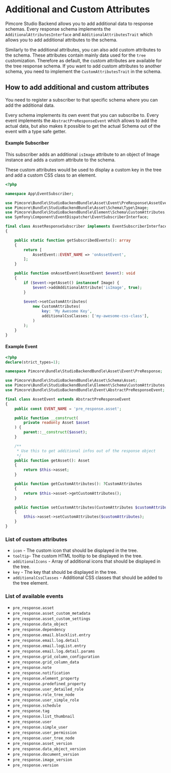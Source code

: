 # Additional and Custom Attributes

Pimcore Studio Backend allows you to add additional data to response schemas.
Every response schema implements the `AdditionalAttributesInterface` and `AdditionalAttributesTrait` which allows you to add additional attributes to the schema.

Similarly to the additional attributes, you can also add custom attributes to the schema. These attributes contain mainly data used for the `tree` customization. 
Therefore as default, the custom attributes are available for the tree response schema. 
If you want to add custom attributes to another schema, you need to implement the `CustomAttributesTrait` in the schema.

## How to add additional and custom attributes
You need to register a subscriber to that specific schema where you can add the additional data.

Every schema implements its own event that you can subscribe to.
Every event implements the `AbstractPreResponseEvent` which allows to add the actual data, but also makes it possible to get the actual Schema out of the event with a type safe getter.

#### Example Subscriber
This subscriber adds an additional `isImage` attribute to an object of Image instance and adds a custom attribute to the schema.

These custom attributes would be used to display a custom key in the tree and add a custom CSS class to an element. 

```php
<?php

namespace App\EventSubscriber;

use Pimcore\Bundle\StudioBackendBundle\Asset\Event\PreResponse\AssetEvent;
use Pimcore\Bundle\StudioBackendBundle\Asset\Schema\Type\Image;
use Pimcore\Bundle\StudioBackendBundle\Element\Schema\CustomAttributes;
use Symfony\Component\EventDispatcher\EventSubscriberInterface;

final class AssetResponseSubscriber implements EventSubscriberInterface
{

    public static function getSubscribedEvents(): array
    {
        return [
            AssetEvent::EVENT_NAME => 'onAssetEvent',
        ];
    }

    public function onAssetEvent(AssetEvent $event): void
    {
        if ($event->getAsset() instanceof Image) {
            $event->addAdditionalAttribute('isImage', true);
        }
        
        $event->setCustomAttributes(
            new CustomAttributes(
                key: 'My Awesome Key',
                additionalCssClasses: ['my-awesome-css-class'],
            )
        );
    }
}

```
#### Example Event
```php
<?php
declare(strict_types=1);

namespace Pimcore\Bundle\StudioBackendBundle\Asset\Event\PreResponse;

use Pimcore\Bundle\StudioBackendBundle\Asset\Schema\Asset;
use Pimcore\Bundle\StudioBackendBundle\Element\Schema\CustomAttributes;
use Pimcore\Bundle\StudioBackendBundle\Event\AbstractPreResponseEvent;

final class AssetEvent extends AbstractPreResponseEvent
{
    public const EVENT_NAME = 'pre_response.asset';

    public function __construct(
        private readonly Asset $asset
    ) {
        parent::__construct($asset);
    }

    /**
     * Use this to get additional infos out of the response object
     */
    public function getAsset(): Asset
    {
        return $this->asset;
    }

    public function getCustomAttributes(): ?CustomAttributes
    {
        return $this->asset->getCustomAttributes();
    }

    public function setCustomAttributes(CustomAttributes $customAttributes): void
    {
        $this->asset->setCustomAttributes($customAttributes);
    }
}
```

### List of custom attributes

- `icon` - The custom icon that should be displayed in the tree.
- `tooltip`- The custom HTML tooltip to be displayed in the tree.
- `additionalIcons` - Array of additional icons that should be displayed in the tree.
- `key` - The key that should be displayed in the tree.
- `additionalCssClasses` - Additional CSS classes that should be added to the tree element.

### List of available events
- `pre_response.asset`
- `pre_response.asset_custom_metadata`
- `pre_response.asset_custom_settings`
- `pre_response.data_object`
- `pre_response.dependency`
- `pre_response.email.blocklist.entry`
- `pre_response.email.log.detail`
- `pre_response.email.logList.entry`
- `pre_response.email.log.detail.params`
- `pre_response.grid_column_configuration`
- `pre_response.grid_column_data`
- `pre_response.note`
- `pre_response.notification`
- `pre_response.element_property`
- `pre_response.predefined_property`
- `pre_response.user_detailed_role`
- `pre_response.role_tree_node`
- `pre_response.user_simple_role`
- `pre_response.schedule`
- `pre_response.tag`
- `pre_response.list_thumbnail`
- `pre_response.user`
- `pre_response.simple_user`
- `pre_response.user_permission`
- `pre_response.user_tree_node`
- `pre_response.asset_version`
- `pre_response.data_object_version`
- `pre_response.document_version`
- `pre_response.image_version`
- `pre_response.version`
